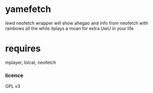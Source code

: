 # yamefetch
lewd neofetch wrapper
will show ahegao and info from neofetch with rainbows all the while itplays a moan for extra UwU in your life

# requires
mplayer, lolcat, neofetch


### licence
 GPL v3
